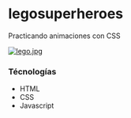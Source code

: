 # legosuperheroes

Practicando animaciones con CSS

[![lego.jpg](https://i.postimg.cc/SKGFKXJR/lego.jpg)](https://postimg.cc/Ff1nWHbX)

### Técnologías 
* HTML
* CSS
* Javascript
